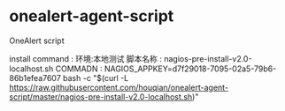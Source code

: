 # onealert-agent-script
OneAlert script


install command : 
环境:本地测试
脚本名称  : nagios-pre-install-v2.0-localhost.sh
COMMADN : NAGIOS_APPKEY=d7f29018-7095-02a5-79b6-86b1efea7607 bash -c "$(curl -L https://raw.githubusercontent.com/houqian/onealert-agent-script/master/nagios-pre-install-v2.0-localhost.sh)"
